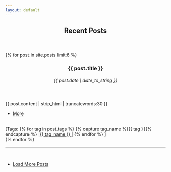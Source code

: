 ```yaml
---		 
layout: default		
---	
```


 <!-- Section   <span class="icon fa-rocket"></span> -->		
 <section>		
 	<header class="major">		
 		<h2>Recent Posts</h2>		
 	</header>		
 <div class="posts">		
 {% for post in site.posts limit:6 %}		
		<article>
		   <header>
                      <h3>{{ post.title }}</h3>
		    <h6><time datetime="{{ post.date | date_to_xmlschema }}" class="by-line">{{ post.date | date_to_string }}</time></h6>
		   </header>
			<p>{{  post.content | strip_html | truncatewords:30 }}</p>
			 <ul class="actions">
			<li><a href="{% if site.baseurl == "/" %}{{ post.url }}{% else %}{{ post.url | prepend: site.baseurl }}					{%endif%}"class="button">More</a></li>
			 </ul>  <br>
			  <span>[Tags: 
			  {% for tag in post.tags %}
			    {% capture tag_name %}{{ tag }}{% endcapture %}
			   |<a  href="/tag/{{ tag_name }}"><nobr>{{ tag_name }}</nobr>&nbsp;</a>|
			  {% endfor %}
		   ]</span>
		 </article>
 {% endfor %}		
 </div>		
 	<hr>	<br>	
 	<ul class="actions vertical">		
 		<li>		
 	    <a href="/archive/index.html" class="button fit">Load More Posts</a> 		
 		</li>		
 	</ul>		
 </section>   			
